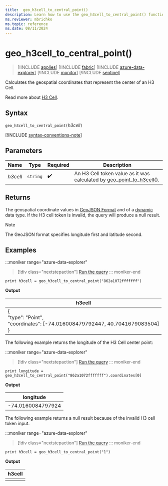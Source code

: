```yaml
---
title:  geo_h3cell_to_central_point()
description: Learn how to use the geo_h3cell_to_central_point() function to calculate the geospatial coordinates that represent the center of an H3 cell.
ms.reviewer: mbrichko
ms.topic: reference
ms.date: 08/11/2024
---
```

# geo_h3cell_to_central_point()

> [!INCLUDE [applies](../includes/applies-to-version/applies.md)] [!INCLUDE [fabric](../includes/applies-to-version/fabric.md)] [!INCLUDE [azure-data-explorer](../includes/applies-to-version/azure-data-explorer.md)] [!INCLUDE [monitor](../includes/applies-to-version/monitor.md)] [!INCLUDE [sentinel](../includes/applies-to-version/sentinel.md)]

Calculates the geospatial coordinates that represent the center of an H3 Cell.

Read more about [H3 Cell](https://eng.uber.com/h3/).

## Syntax

`geo_h3cell_to_central_point(`*h3cell*`)`

[!INCLUDE [syntax-conventions-note](../includes/syntax-conventions-note.md)]

## Parameters

|Name|Type|Required|Description|
|--|--|--|--|
| *h3cell* | `string` |  :heavy_check_mark: | An H3 Cell token value as it was calculated by [geo_point_to_h3cell()](geo-point-to-h3cell-function.md).|

## Returns

The geospatial coordinate values in [GeoJSON Format](https://tools.ietf.org/html/rfc7946) and of a [dynamic](scalar-data-types/dynamic.md) data type. If the H3 cell token is invalid, the query will produce a null result.

> [!NOTE]
> The GeoJSON format specifies longitude first and latitude second.

## Examples

:::moniker range="azure-data-explorer"
> [!div class="nextstepaction"]
> <a href="https://dataexplorer.azure.com/clusters/help/databases/Samples?query=H4sIAAAAAAAAAysoyswrUcgwTk7NyVGwVUhPzY+HcOJL8uOTU/NKihJz4gvygYo0lCzMjBINDcyN0iBASRMA4+TrCj0AAAA=" target="_blank">Run the query</a>
::: moniker-end

```kusto
print h3cell = geo_h3cell_to_central_point("862a1072fffffff")
```

**Output**

|h3cell|
|---|
|{<br>"type": "Point",<br>"coordinates": [-74.016008479792447, 40.7041679083504]<br>}|

The following example returns the longitude of the H3 Cell center point:

:::moniker range="azure-data-explorer"
> [!div class="nextstepaction"]
> <a href="https://dataexplorer.azure.com/clusters/help/databases/Samples?query=H4sIAAAAAAAAAysoyswrUcjJz0vPLClNSVWwVUhPzY/PME5OzcmJL8mPT07NKylKzIkvyAeq01CyMDNKNDQwN0qDACVNveT8/KKUzLzEktTiaINYALPfSvhPAAAA" target="_blank">Run the query</a>
::: moniker-end

```kusto
print longitude = geo_h3cell_to_central_point("862a1072fffffff").coordinates[0]
```

**Output**

|longitude|
|---|
|-74.0160084797924|

The following example returns a null result because of the invalid H3 cell token input.

:::moniker range="azure-data-explorer"
> [!div class="nextstepaction"]
> <a href="https://dataexplorer.azure.com/clusters/help/databases/Samples?query=H4sIAAAAAAAAAysoyswrUcgwTk7NyVGwVUhPzY+HcOJL8uOTU/NKihJz4gvygYo0lAyVNAFOq4ZHLwAAAA==" target="_blank">Run the query</a>
::: moniker-end

```kusto
print h3cell = geo_h3cell_to_central_point("1")
```

**Output**

|h3cell|
|---|
||

